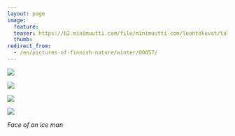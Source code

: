 ```yaml
---
layout: page
image:
  feature:
  teaser: https://b2.minimuutti.com/file/minimuutti-com/luontokuvat/talvi/3/DS43864-245px.jpg
  thumb:
redirect_from:
  - /en/pictures-of-finnish-nature/winter/00057/
---
```


[![](https://b2.minimuutti.com/file/minimuutti-com/luontokuvat/talvi/3/DS43865-800px.jpg)](https://dl.dropboxusercontent.com/sh/ea1wtnz7z734o12/AAA4INAzEyYJqKkRXLr1amCEa/luontokuvat/talvi/3/DS43865.jpg)

[![](https://b2.minimuutti.com/file/minimuutti-com/luontokuvat/talvi/3/DS43866-800px.jpg)](https://dl.dropboxusercontent.com/sh/ea1wtnz7z734o12/AABEoEd4Lf89PqUyDIqhrwO_a/luontokuvat/talvi/3/DS43866.jpg)

[![](https://b2.minimuutti.com/file/minimuutti-com/luontokuvat/talvi/3/DS43862-800px.jpg)](https://dl.dropboxusercontent.com/sh/ea1wtnz7z734o12/AADGCfD-D87sf4GUk4pD447ca/luontokuvat/talvi/3/DS43862.jpg)

[![](https://b2.minimuutti.com/file/minimuutti-com/luontokuvat/talvi/3/DS43864-800px.jpg)](https://dl.dropboxusercontent.com/sh/ea1wtnz7z734o12/AAALzFcW57-l_TqTrVO6M8xba/luontokuvat/talvi/3/DS43864.jpg)

*Face of an ice man*
